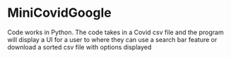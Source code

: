 # MiniCovidGoogle
Code works in Python. The code takes in a Covid csv file and the program will display a UI for a user to where they can use a search bar feature or download a sorted csv file with options displayed
